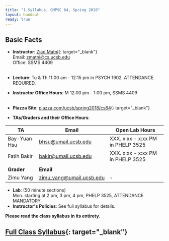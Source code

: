 ```yaml
---
title: "1.Syllabus, CMPSC 64, Spring 2018"
layout: handout
ready: true
---
```


<div markdown="1">

Basic Facts
-----------

* **Instructor**:  [Ziad Matni](http://www.cs.ucsb.edu/~zmatni){: target="_blank"}<br/>
Email: <zmatni@cs.ucsb.edu><br/>
Office: SSMS 4409<br/><br/>

* **Lecture**: Tu & Th 11:00 am - 12:15 pm in PSYCH 1902. ATTENDANCE REQUIRED.
* **Instructor Office Hours**: M 12:00 pm - 1:00 pm, SSMS 4409<br/><br/>

* **Piazza Site**: [piazza.com/ucsb/spring2018/cs64](https://www.piazza.com/ucsb/spring2018/cs64){: target="_blank"}<br/>
* **TAs/Graders and their Office Hours**:<br/>

| <b>TA</b>         | <b>Email</b>               | <b>Open Lab Hours</b>  |
|-------------------|----------------------------|------------------------|
| Bay-Yuan Hsu      | <bhsu@umail.ucsb.edu>      | XXX. x:xx - x:xx PM in PHELP 3525|
| Fatih Bakir       | <bakir@umail.ucsb.edu>     | XXX. x:xx - x:xx PM in PHELP 3525|
|                   |                            | |
| <b>Grader</b>     | <b>Email</b>               | |
| Zimu Yang         | <zimu_yang@umail.ucsb.edu> | -               |

* **Lab**: (50 minute sections)<br/>
Mon. starting at 2 pm, 3 pm, 4 pm, PHELP 3525, ATTENDANCE MANDATORY.<br/>
* **Instructor's Policies**: See full syllabus for details.<br/>

<strong>Please read the class syllabus in its entirety.</strong><br/>

[Full Class Syllabus](http://cs.ucsb.edu/~zmatni/syllabi/CS64S18_syllabus.pdf){: target="_blank"}
----------------

</div>
